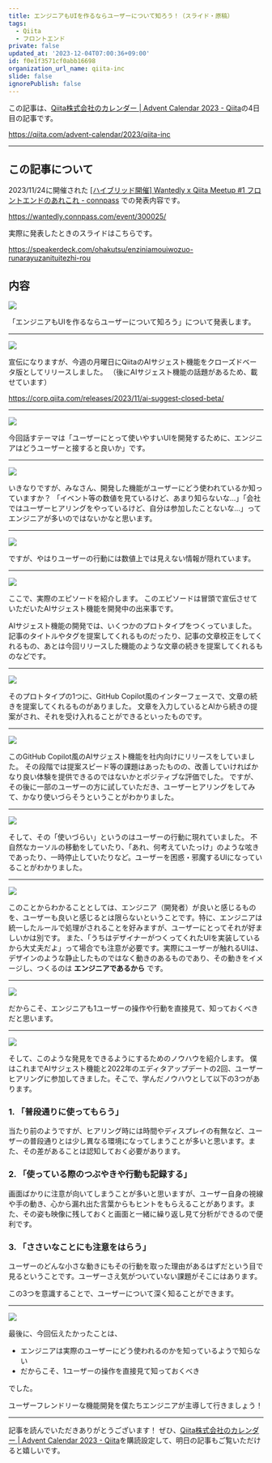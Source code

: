 ```yaml
---
title: エンジニアもUIを作るならユーザーについて知ろう！（スライド・原稿）
tags:
  - Qiita
  - フロントエンド
private: false
updated_at: '2023-12-04T07:00:36+09:00'
id: f0e1f3571cf0abb16698
organization_url_name: qiita-inc
slide: false
ignorePublish: false
---
```

この記事は、[Qiita株式会社のカレンダー | Advent Calendar 2023 - Qiita](https://qiita.com/advent-calendar/2023/qiita-inc)の4日目の記事です。

https://qiita.com/advent-calendar/2023/qiita-inc

---

## この記事について

2023/11/24に開催された [[ハイブリッド開催] Wantedly x Qiita Meetup #1 フロントエンドのあれこれ - connpass](https://wantedly.connpass.com/event/300025/) での発表内容です。

https://wantedly.connpass.com/event/300025/

実際に発表したときのスライドはこちらです。

https://speakerdeck.com/ohakutsu/enziniamouiwozuo-runarayuzanituitezhi-rou

## 内容

![](https://qiita-image-store.s3.ap-northeast-1.amazonaws.com/0/352836/3710a2db-0f28-0dbd-be15-bd665564c790.jpeg)

「エンジニアもUIを作るならユーザーについて知ろう」について発表します。

---

![](https://qiita-image-store.s3.ap-northeast-1.amazonaws.com/0/352836/5d743569-c156-1de7-924a-91e520328766.jpeg)

宣伝になりますが、今週の月曜日にQiitaのAIサジェスト機能をクローズドベータ版としてリリースしました。
（後にAIサジェスト機能の話題があるため、載せています）

https://corp.qiita.com/releases/2023/11/ai-suggest-closed-beta/

---

![](https://qiita-image-store.s3.ap-northeast-1.amazonaws.com/0/352836/ba6c044c-daf3-5e40-bdbb-9a18b9c7e370.jpeg)

今回話すテーマは「ユーザーにとって使いやすいUIを開発するために、エンジニアはどうユーザーと接すると良いか」です。

---

![](https://qiita-image-store.s3.ap-northeast-1.amazonaws.com/0/352836/e6c9b1a0-dcd4-3843-3301-f22d1f9801b6.jpeg)

いきなりですが、みなさん、開発した機能がユーザーにどう使われているか知っていますか？
「イベント等の数値を見ているけど、あまり知らないな...」「会社ではユーザーヒアリングをやっているけど、自分は参加したことないな...」ってエンジニアが多いのではないかなと思います。

---

![](https://qiita-image-store.s3.ap-northeast-1.amazonaws.com/0/352836/9369be8b-b1b3-e017-3f26-93cc95771f90.jpeg)

ですが、やはりユーザーの行動には数値上では見えない情報が隠れています。

---

![](https://qiita-image-store.s3.ap-northeast-1.amazonaws.com/0/352836/11e919ee-cec8-8f58-8fd2-18ad62ddce48.jpeg)

ここで、実際のエピソードを紹介します。
このエピソードは冒頭で宣伝させていただいたAIサジェスト機能を開発中の出来事です。

AIサジェスト機能の開発では、いくつかのプロトタイプをつくっていました。
記事のタイトルやタグを提案してくれるものだったり、記事の文章校正をしてくれるもの、あとは今回リリースした機能のような文章の続きを提案してくれるものなどです。

---

![](https://qiita-image-store.s3.ap-northeast-1.amazonaws.com/0/352836/2885581f-68eb-140c-309f-87a18835448a.jpeg)

そのプロトタイプの1つに、GitHub Copilot風のインターフェースで、文章の続きを提案してくれるものがありました。
文章を入力しているとAIから続きの提案がされ、それを受け入れることができるといったものです。

---

![](https://qiita-image-store.s3.ap-northeast-1.amazonaws.com/0/352836/b073cd78-edb5-53b0-f62f-a9f40478d695.jpeg)

このGitHub Copilot風のAIサジェスト機能を社内向けにリリースをしていました。
その段階では提案スピード等の課題はあったものの、改善していければかなり良い体験を提供できるのではないかとポジティブな評価でした。
ですが、その後に一部のユーザーの方に試していただき、ユーザーヒアリングをしてみて、かなり使いづらそうということがわかりました。

---

![](https://qiita-image-store.s3.ap-northeast-1.amazonaws.com/0/352836/78fa7e1d-acbe-ced4-daf6-0afd804addfa.jpeg)

そして、その「使いづらい」というのはユーザーの行動に現れていました。
不自然なカーソルの移動をしていたり、「あれ、何考えていたっけ」のような呟きであったり、一時停止していたりなど。ユーザーを困惑・邪魔するUIになっていることがわかりました。

---

![](https://qiita-image-store.s3.ap-northeast-1.amazonaws.com/0/352836/dec9c332-4d1f-9496-f464-18d2886c6d0f.jpeg)

このことからわかることとしては、エンジニア（開発者）が良いと感じるものを、ユーザーも良いと感じるとは限らないということです。特に、エンジニアは統一したルールで処理がされることを好みますが、ユーザーにとってそれが好ましいかは別です。
また、「うちはデザイナーがつくってくれたUIを実装しているから大丈夫だよ」って場合でも注意が必要です。実際にユーザーが触れるUIは、デザインのような静止したものではなく動きのあるものであり、その動きをイメージし、つくるのは **エンジニアであるから** です。

---

![](https://qiita-image-store.s3.ap-northeast-1.amazonaws.com/0/352836/ee2dacdb-a67b-3f11-f19b-e150b6d6443e.jpeg)

だからこそ、エンジニアも1ユーザーの操作や行動を直接見て、知っておくべきだと思います。

---

![](https://qiita-image-store.s3.ap-northeast-1.amazonaws.com/0/352836/1c0d50c9-8d6d-4ba9-e144-1c3356d55139.jpeg)

そして、このような発見をできるようにするためのノウハウを紹介します。
僕はこれまでAIサジェスト機能と2022年のエディタアップデートの2回、ユーザーヒアリングに参加してきました。そこで、学んだノウハウとして以下の3つがあります。

### 1. 「普段通りに使ってもらう」

当たり前のようですが、ヒアリング時には時間やディスプレイの有無など、ユーザーの普段通りとは少し異なる環境になってしまうことが多いと思います。また、その差があることは認知しておく必要があります。

### 2. 「使っている際のつぶやきや行動も記録する」

画面ばかりに注意が向いてしまうことが多いと思いますが、ユーザー自身の視線や手の動き、心から漏れ出た言葉からもヒントをもらえることがあります。また、その姿も映像に残しておくと画面と一緒に繰り返し見て分析ができるので便利です。

### 3. 「ささいなことにも注意をはらう」

ユーザーのどんな小さな動きにもその行動を取った理由があるはずだという目で見るということです。ユーザーさえ気がついていない課題がそこにはあります。

この3つを意識することで、ユーザーについて深く知ることができます。

---

![](https://qiita-image-store.s3.ap-northeast-1.amazonaws.com/0/352836/3103ac65-71c8-7d78-edca-35262dcfb99f.jpeg)

最後に、今回伝えたかったことは、

- エンジニアは実際のユーザーにどう使われるのかを知っているようで知らない
- だからこそ、1ユーザーの操作を直接見て知っておくべき

でした。

ユーザーフレンドリーな機能開発を僕たちエンジニアが主導して行きましょう！

---

記事を読んでいただきありがとうございます！
ぜひ、[Qiita株式会社のカレンダー | Advent Calendar 2023 - Qiita](https://qiita.com/advent-calendar/2023/qiita-inc)を購読設定して、明日の記事もご覧いただけると嬉しいです。
